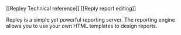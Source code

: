 [[Repley Technical reference]]
[[Reply report editing]]

Repley is a simple yet powerful reporting server. The reporting engine allows you to use your own HTML templates to design reports.